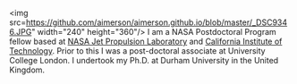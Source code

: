 <img src=https://github.com/aimerson/aimerson.github.io/blob/master/_DSC9346.JPG" width="240" height="360"/> I am a NASA Postdoctoral Program fellow based at [NASA Jet Propulsion Laboratory](https://www.jpl.nasa.gov) and [California Institute of Technology](http://www.caltech.edu). Prior to this I was a post-doctoral associate at University College London. I undertook my Ph.D. at Durham University in the United Kingdom.
